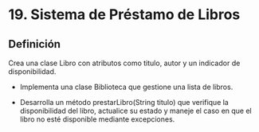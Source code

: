 # 19. Sistema de Préstamo de Libros

## Definición

Crea una clase Libro con atributos como titulo, autor y un indicador de
disponibilidad.

- Implementa una clase Biblioteca que gestione una lista de libros.

- Desarrolla un método prestarLibro(String titulo) que verifique la disponibilidad del libro, actualice su estado y
  maneje el caso en que el libro no esté disponible mediante excepciones.